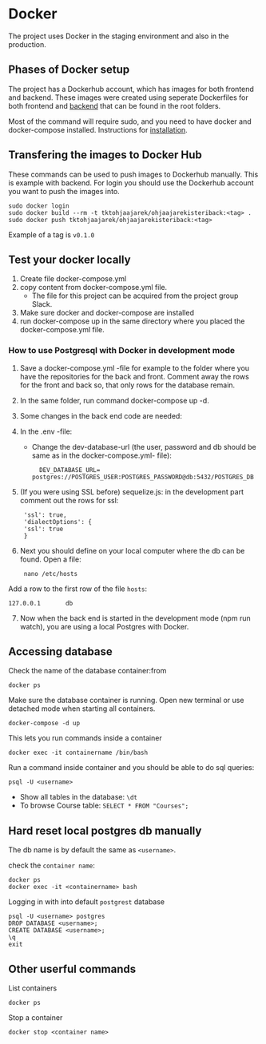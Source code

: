 # Docker

The project uses Docker in the staging environment and also in the production.


## Phases of Docker setup

The project has a Dockerhub account, which has images for both frontend and backend.
These images were created using seperate Dockerfiles for both frontend and [backend](https://github.com/TKT-ohjaajarekisteri/TKT-ohjaajarekisteri-back/blob/login/Dockerfile) that can be found in the root folders.

Most of the command will require sudo, and you need to have docker and docker-compose installed. Instructions for [installation](https://docker-hy.github.io/part0/).

## Transfering the images to Docker Hub

These commands can be used to push images to Dockerhub manually. This is example with backend. For login you should use the Dockerhub account you want to push the images into.

    sudo docker login 
    sudo docker build --rm -t tktohjaajarek/ohjaajarekisteriback:<tag> .
    sudo docker push tktohjaajarek/ohjaajarekisteriback:<tag>

Example of a tag is `v0.1.0`


## Test your docker locally

1. Create file docker-compose.yml
2. copy content from docker-compose.yml file. 
	- The file for this project can be acquired from the project group Slack.
3. Make sure docker and docker-compose are installed
4. run docker-compose up in the same directory where you placed the docker-compose.yml file.


### How to use Postgresql with Docker in development mode

1. Save a docker-compose.yml -file for example to the folder where you have the repositories for the back and front. Comment away the rows for the front and back so, that only rows for the database remain. 
2. In the same folder, run command docker-compose up -d.
3. Some changes in the back end code are needed:
4. In the .env -file: 

	- Change the dev-database-url (the user, password and db should be same as in the docker-compose.yml- file):

			DEV_DATABASE_URL= postgres://POSTGRES_USER:POSTGRES_PASSWORD@db:5432/POSTGRES_DB

5. (If you were using SSL before) sequelize.js: in the development part comment out the rows for ssl:

		'ssl': true,
		'dialectOptions': {
		'ssl': true
		}

6. Next you should define on your local computer where the db can be found. Open a file:

		nano /etc/hosts

Add a row to the first row of the file `hosts`: 

	127.0.0.1       db

7. Now when the back end is started in the development mode (npm run watch), you are using a local Postgres with Docker.


## Accessing database

Check the name of the database container:from

	docker ps

Make sure the database container is running. Open new terminal or use detached mode when starting all containers.

	docker-compose -d up

This lets you run commands inside a container

	docker exec -it containername /bin/bash 

Run a command inside container and you should be able to do sql queries:

	psql -U <username>

- Show all tables in the database: `\dt` 
- To browse Course table: `SELECT * FROM "Courses";`


## Hard reset local postgres db manually

The db name is by default the same as `<username>`.

check the `container name`:

	docker ps
	docker exec -it <containername> bash
	
Logging in with <username> into default `postgrest` database
	
	psql -U <username> postgres
	DROP DATABASE <username>;
	CREATE DATABASE <username>;
	\q
	exit


## Other userful commands

List containers

	docker ps

Stop a container

	docker stop <container name>

